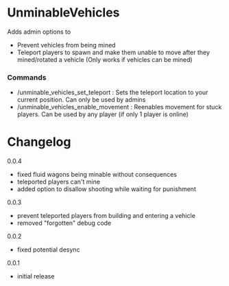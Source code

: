 # UnminableVehicles

Adds admin options to
 - Prevent vehicles from being mined
 - Teleport players to spawn and make them unable to move after they mined/rotated a vehicle (Only works if vehicles can be mined)

### Commands

 - /unminable_vehicles_set_teleport : Sets the teleport location to your current position. Can only be used by admins
 - /unminable_vehicles_enable_movement : Reenables movement for stuck players. Can be used by any player (if only 1 player is online)

# Changelog
0.0.4
 - fixed fluid wagons being minable without consequences
 - teleported players can't mine
 - added option to disallow shooting while waiting for punishment

0.0.3
 - prevent teleported players from building and entering a vehicle
 - removed "forgotten" debug code
 
0.0.2
 - fixed potential desync

0.0.1
 - initial release
